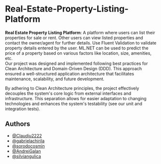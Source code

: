 # Real-Estate-Property-Listing-Platform

**Real Estate Property Listing Platform**: A platform where users can list their properties for sale or rent. Other users can view listed properties and contact the owner/agent for further details. Use Fluent Validation to validate property details entered by the user. ML.NET can be used to predict the price of a property based on various factors like location, size, amenities, etc.  
Our project was designed and implemented following best practices for Clean Architecture and Domain-Driven Design (DDD). This approach ensured a well-structured application architecture that facilitates maintenance, scalability, and future development.

By adhering to Clean Architecture principles, the project effectively decouples the system's core logic from external interfaces and infrastructure. This separation allows for easier adaptation to changing technologies and enhances the system's testability  (see our unit and integration tests).


## Authors

- [@Claudiu2222](https://www.github.com/Claudiu2222)
- [@gabrielachirila](https://www.github.com/gabrielachirila)
- [@sorodocosmin](https://www.github.com/sorodocosmin)
- [@AndreiGalan](https://www.github.com/AndreiGalan)
- [@silviangulica](https://www.github.com/silviangulica)

